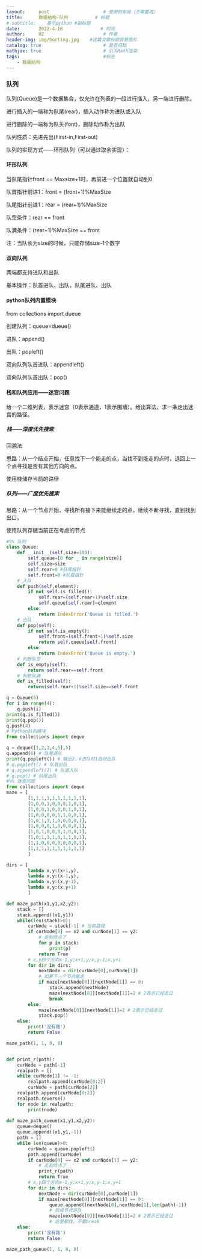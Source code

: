 ```yaml
---
layout:     post                    # 使用的布局（不需要改）
title:      数据结构-队列          # 标题 
# subtitle:    基于python #副标题
date:       2022-4-16              # 时间
author:     HZ                      # 作者
header-img: img/Sorting.jpg    #这篇文章标题背景图片
catalog: true                       # 是否归档
mathjax: true                       # 引入Math渲染
tags:                               #标签
    - 数据结构
---
```

### 队列

队列(Queue)是一个数据集合，仅允许在列表的一段进行插入，另一端进行删除。

进行插入的一端称为队尾(rear)，插入动作称为进队或入队

进行删除的一端称为队头(font)，删除动作称为出队

队列性质：先进先出(First-in,First-out)

队列的实现方式——环形队列（可以通过取余实现）：

#### 环形队列

当队尾指针front == Maxsize+1时，再前进一个位置就自动到0

队首指针前进1：front = (front+1)%MaxSize

队尾指针前进1：rear = (rear+1)%MaxSize

队空条件：rear == front

队满条件：(rear+1)%MaxSize == front

注：当队长为size的时候，只能存储size-1个数字

#### 双向队列

两端都支持进队和出队

基本操作：队首进队、出队，队尾进队、出队

#### python队列内置模块

from collections import dueue

创建队列：queue=dueue()

进队：append()

出队：popleft()

双向队列队首进队：appendleft()

双向队列队首出队：pop()

#### 栈和队列应用——迷宫问题

给一个二维列表，表示迷宫（0表示通道，1表示围墙）。给出算法，求一条走出迷宫的路径。

##### 栈——深度优先搜索

回溯法

思路：从一个结点开始，任意找下一个能走的点，当找不到能走的点时，退回上一个点寻找是否有其他方向的点。

使用栈储存当前的路径

##### 队列——广度优先搜索

思路：从一个节点开始，寻找所有接下来能继续走的点，继续不断寻找，直到找到出口。

使用队列存储当前正在考虑的节点

```python
#%% 队列
class Queue:
    def __init__(self,size=100):
        self.queue=[0 for _ in range(size)]
        self.size=size
        self.rear=0 #队尾指针
        self.front=0 #队首指针
    # 入队
    def push(self,element):
        if not self.is_filled():
            self.rear=(self.rear+1)%self.size
            self.queue[self.rear]=element
        else:
            return IndexError('Queue is filled.')
    # 出队    
    def pop(self):
        if not self.is_empty():
            self.front=(self.front+1)%self.size
            return self.queue[self.front]
        else:
            return IndexError('Queue is empty.')
    # 判断队空
    def is_empty(self):
        return self.rear==self.front
    # 判断队满
    def is_filled(self):
        return(self.rear+1)%self.size==self.front

q = Queue(5)
for i in range(4):
    q.push(i)
print(q.is_filled())
print(q.pop())
q.push(4)
# Python队列模块
from collections import deque

q = deque([1,2,3,4,5],5)
q.append(6) # 队尾进队
print(q.popleft()) # 输出2，6进队时1自动出队
# q.popleft() # 队首出队
# q.appendleft(1) # 队首入队
# q.pop() # 队尾出队
#%% 迷宫问题
from collections import deque
maze = [
        [1,1,1,1,1,1,1,1,1,1],
        [1,0,0,1,0,0,0,1,0,1],
        [1,0,0,1,0,0,0,1,0,1],
        [1,0,0,0,0,1,1,0,0,1],
        [1,0,1,1,1,0,0,0,0,1],
        [1,0,0,0,1,0,0,0,0,1],
        [1,0,1,0,0,0,1,0,0,1],
        [1,0,1,1,1,0,1,1,0,1],
        [1,1,0,0,0,0,0,0,0,1],
        [1,1,1,1,1,1,1,1,1,1]
        ]

dirs = [
        lambda x,y:(x+1,y),
        lambda x,y:(x-1,y),
        lambda x,y:(x,y-1),
        lambda x,y:(x,y+1)
        ]

def maze_path(x1,y1,x2,y2):
    stack = []
    stack.append((x1,y1))
    while(len(stack)>0):
        curNode = stack[-1] # 当前路径
        if curNode[0] == x2 and curNode[1] == y2:
            # 走到终点了
            for p in stack:
                print(p)
            return True
        # x,y四个方向x-1,y;x+1,y;x,y-1;x,y+1
        for dir in dirs:
            nextNode = dir(curNode[0],curNode[1])
            # 如果下一个节点能走
            if maze[nextNode[0]][nextNode[1]] == 0:
                stack.append(nextNode)
                maze[nextNode[0]][nextNode[1]]=2 # 2表示已经走过
                break
        else:
            maze[nextNode[0]][nextNode[1]]=2 # 2表示已经走过
            stack.pop()
    else:
        print('没有路')
        return False

maze_path(1, 1, 8, 8)


def print_r(path):
    curNode = path[-1]
    realpath = []
    while curNode[2] != -1:
        realpath.append(curNode[0:2])
        curNode = path[curNode[2]]
    realpath.append(curNode[0:2])
    realpath.reverse()
    for node in realpath:
        print(node)
    
def maze_path_queue(x1,y1,x2,y2):
    queue=deque()
    queue.append((x1,y1,-1))
    path = []
    while len(queue)>0:
        curNode = queue.popleft()
        path.append(curNode)
        if curNode[0] == x2 and curNode[1] == y2:
            # 走到终点了
            print_r(path)
            return True
        # x,y四个方向x-1,y;x+1,y;x,y-1;x,y+1
        for dir in dirs:
            nextNode = dir(curNode[0],curNode[1])
            if maze[nextNode[0]][nextNode[1]] == 0:
                queue.append((nextNode[0],nextNode[1],len(path)-1))
                # 后续节点进队
                maze[nextNode[0]][nextNode[1]]=2 # 2表示已经走过
                # 这里都找，不要break
    else:
        print('没有路')
        return False

maze_path_queue(1, 1, 8, 8)
```

